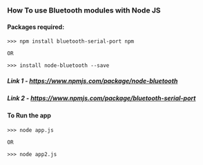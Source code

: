 ### How To use Bluetooth modules with Node JS

#### Packages required:
```
>>> npm install bluetooth-serial-port npm 

OR

>>> install node-bluetooth --save  
```

##### Link 1 - https://www.npmjs.com/package/node-bluetooth
##### Link 2 - https://www.npmjs.com/package/bluetooth-serial-port

#### To Run the app
```
>>> node app.js

OR

>>> node app2.js
```
